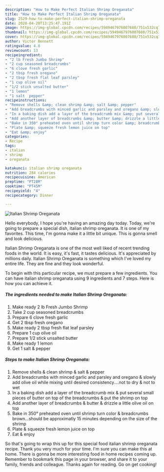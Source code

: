 ```yaml
---
description: "How to Make Perfect Italian Shrimp Oreganata"
title: "How to Make Perfect Italian Shrimp Oreganata"
slug: 2529-how-to-make-perfect-italian-shrimp-oreganata
date: 2020-04-20T13:25:47.191Z
image: https://img-global.cpcdn.com/recipes/5949467976007680/751x532cq70/italian-shrimp-oreganata-recipe-main-photo.jpg
thumbnail: https://img-global.cpcdn.com/recipes/5949467976007680/751x532cq70/italian-shrimp-oreganata-recipe-main-photo.jpg
cover: https://img-global.cpcdn.com/recipes/5949467976007680/751x532cq70/italian-shrimp-oreganata-recipe-main-photo.jpg
author: Victor Bennett
ratingvalue: 4.8
reviewcount: 13
recipeingredient:
- "2 lb Fresh Jumbo Shrimp"
- "2 cup seasoned breadcrumbs"
- "6 clove fresh garlic"
- "2 tbsp fresh oregano"
- "2 tbsp fresh flat leaf parsley"
- "1 cup olive oil"
- "1/2 stick unsalted butter"
- "1 lemon"
- "1 salt  pepper"
recipeinstructions:
- "Remove shells &amp; clean shrimp &amp; salt &amp; pepper"
- "Add breadcrumbs with minced garlic and parsley and oregano &amp; slowly add olive oil while mixing until desired consistency....not to dry &amp; not to wet"
- "In a baking dish add a layer of the breadcrumb mix &amp; put several small pieces of butter on top of the breadcrumbs &amp; put the shrimp on top"
- "Add another layer of breadcrumbs &amp; butter &amp; drizzle a little olive oil on top"
- "Bake in 350° preheated oven until shrimp turn color &amp; breadcrumbs brown...should be approximatly 15 minutes depending on the size of the shrimp"
- "Plate &amp; squeeze fresh lemon juice on top"
- "Eat &amp; enjoy"
categories:
- Recipe
tags:
- italian
- shrimp
- oreganata

katakunci: italian shrimp oreganata 
nutrition: 284 calories
recipecuisine: American
preptime: "PT28M"
cooktime: "PT45M"
recipeyield: "4"
recipecategory: Dinner

---
```



![Italian Shrimp Oreganata](https://img-global.cpcdn.com/recipes/5949467976007680/751x532cq70/italian-shrimp-oreganata-recipe-main-photo.jpg)

Hello everybody, I hope you're having an amazing day today. Today, we're going to prepare a special dish, italian shrimp oreganata. It is one of my favorites. This time, I'm gonna make it a little bit unique. This is gonna smell and look delicious.



Italian Shrimp Oreganata is one of the most well liked of recent trending foods in the world. It is easy, it's fast, it tastes delicious. It's appreciated by millions daily. Italian Shrimp Oreganata is something which I've loved my entire life. They are fine and they look wonderful.


To begin with this particular recipe, we must prepare a few ingredients. You can have italian shrimp oreganata using 9 ingredients and 7 steps. Here is how you can achieve it.

<!--inarticleads1-->

##### The ingredients needed to make Italian Shrimp Oreganata:

1. Make ready 2 lb Fresh Jumbo Shrimp
1. Take 2 cup seasoned breadcrumbs
1. Prepare 6 clove fresh garlic
1. Get 2 tbsp fresh oregano
1. Make ready 2 tbsp fresh flat leaf parsley
1. Prepare 1 cup olive oil
1. Prepare 1/2 stick unsalted butter
1. Make ready 1 lemon
1. Get 1 salt &amp; pepper




<!--inarticleads2-->

##### Steps to make Italian Shrimp Oreganata:

1. Remove shells &amp; clean shrimp &amp; salt &amp; pepper
1. Add breadcrumbs with minced garlic and parsley and oregano &amp; slowly add olive oil while mixing until desired consistency....not to dry &amp; not to wet
1. In a baking dish add a layer of the breadcrumb mix &amp; put several small pieces of butter on top of the breadcrumbs &amp; put the shrimp on top
1. Add another layer of breadcrumbs &amp; butter &amp; drizzle a little olive oil on top
1. Bake in 350° preheated oven until shrimp turn color &amp; breadcrumbs brown...should be approximatly 15 minutes depending on the size of the shrimp
1. Plate &amp; squeeze fresh lemon juice on top
1. Eat &amp; enjoy




So that's going to wrap this up for this special food italian shrimp oreganata recipe. Thank you very much for your time. I'm sure you can make this at home. There is gonna be more interesting food in home recipes coming up. Remember to bookmark this page in your browser, and share it to your family, friends and colleague. Thanks again for reading. Go on get cooking!
